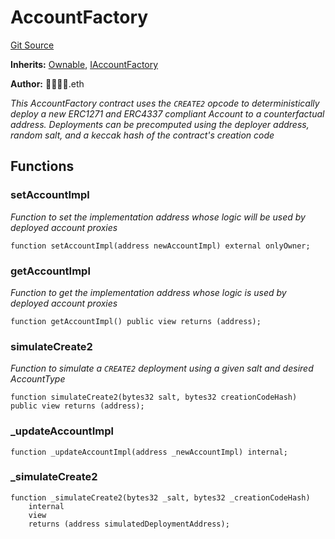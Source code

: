 # AccountFactory
[Git Source](https://github.com/0xStation/0xrails/blob/7b2d3363f0d5023623fd16114b60a38cf52ce246/src/cores/account/factory/AccountFactory.sol)

**Inherits:**
[Ownable](/src/access/ownable/Ownable.sol/abstract.Ownable.md), [IAccountFactory](/src/cores/account/factory/interface/IAccountFactory.sol/interface.IAccountFactory.md)

**Author:**
👦🏻👦🏻.eth

*This AccountFactory contract uses the `CREATE2` opcode to deterministically
deploy a new ERC1271 and ERC4337 compliant Account to a counterfactual address.
Deployments can be precomputed using the deployer address, random salt, and
a keccak hash of the contract's creation code*


## Functions
### setAccountImpl

*Function to set the implementation address whose logic will be used by deployed account proxies*


```solidity
function setAccountImpl(address newAccountImpl) external onlyOwner;
```

### getAccountImpl

*Function to get the implementation address whose logic is used by deployed account proxies*


```solidity
function getAccountImpl() public view returns (address);
```

### simulateCreate2

*Function to simulate a `CREATE2` deployment using a given salt and desired AccountType*


```solidity
function simulateCreate2(bytes32 salt, bytes32 creationCodeHash) public view returns (address);
```

### _updateAccountImpl


```solidity
function _updateAccountImpl(address _newAccountImpl) internal;
```

### _simulateCreate2


```solidity
function _simulateCreate2(bytes32 _salt, bytes32 _creationCodeHash)
    internal
    view
    returns (address simulatedDeploymentAddress);
```

